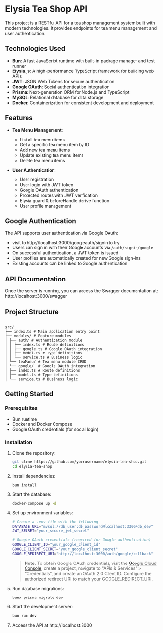 # Elysia Tea Shop API

This project is a RESTful API for a tea shop management system built with modern technologies. It provides endpoints for tea menu management and user authentication.

## Technologies Used

- **Bun**: A fast JavaScript runtime with built-in package manager and test runner
- **Elysia.js**: A high-performance TypeScript framework for building web APIs
- **JWT**: JSON Web Tokens for secure authentication
- **Google OAuth**: Social authentication integration
- **Prisma**: Next-generation ORM for Node.js and TypeScript
- **MySQL**: Relational database for data storage
- **Docker**: Containerization for consistent development and deployment

## Features

- **Tea Menu Management**:

  - List all tea menu items
  - Get a specific tea menu item by ID
  - Add new tea menu items
  - Update existing tea menu items
  - Delete tea menu items

- **User Authentication**:
  - User registration
  - User login with JWT token
  - Google OAuth authentication
  - Protected routes with JWT verification
  - Elysia guard & beforeHandle derive function
  - User profile management

## Google Authentication

The API supports user authentication via Google OAuth:

- visit to http://localhost:3000/googleauth/signin to try
- Users can sign in with their Google accounts via `/auth/signin/google`
- On successful authentication, a JWT token is issued
- User profiles are automatically created for new Google sign-ins
- Existing accounts can be linked to Google authentication

## API Documentation

Once the server is running, you can access the Swagger documentation at:
http://localhost:3000/swagger

## Project Structure

```

src/
├── index.ts # Main application entry point
├── modules/ # Feature modules
│ ├── auth/ # Authentication module
│ │ ├── index.ts # Route definitions
│ │ ├── google.ts # Google OAuth integration
│ │ ├── model.ts # Type definitions
│ │ └── service.ts # Business logic
│ └── teaManu/ # Tea menu module CRUD
│ └── google/  # Google OAuth integration
│ ├── index.ts # Route definitions
│ ├── model.ts # Type definitions
│ └── service.ts # Business logic

```

## Getting Started

### Prerequisites

- Bun runtime
- Docker and Docker Compose
- Google OAuth credentials (for social login)

### Installation

1. Clone the repository:

   ```bash
   git clone https://github.com/yourusername/elysia-tea-shop.git
   cd elysia-tea-shop
   ```

2. Install dependencies:

   ```bash
   bun install
   ```

3. Start the database:

   ```bash
   docker-compose up -d
   ```

4. Set up environment variables:

   ```bash
   # Create a .env file with the following
   DATABASE_URL="mysql://db_user:db_password@localhost:3306/db_dev"
   JWT_SECRET="your_secure_jwt_secret"

   # Google OAuth credentials (required for Google authentication)
   GOOGLE_CLIENT_ID="your_google_client_id"
   GOOGLE_CLIENT_SECRET="your_google_client_secret"
   GOOGLE_REDIRECT_URI="http://localhost:3000/auth/google/callback"
   ```

   > **Note:** To obtain Google OAuth credentials, visit the [Google Cloud Console](https://console.cloud.google.com/), create a project, navigate to "APIs & Services" > "Credentials", and create an OAuth 2.0 Client ID. Configure the authorized redirect URI to match your GOOGLE_REDIRECT_URI.

5. Run database migrations:

   ```bash
   bunx prisma migrate dev
   ```

6. Start the development server:

   ```bash
   bun run dev
   ```

7. Access the API at http://localhost:3000
